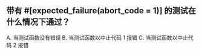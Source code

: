 ## 带有 #[expected_failure(abort_code = 1)] 的测试在什么情况下通过？

A. 当测试函数没有错误
B. 当测试函数以中止代码 1 报错
C. 当测试函数以中止代码 2 报错